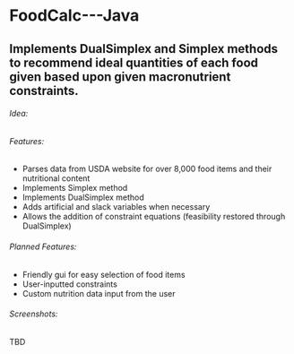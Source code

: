 # FoodCalc---Java
## Implements DualSimplex and Simplex methods to recommend ideal quantities of each food given based upon given macronutrient constraints.


###### Idea:

###### Features:
  * Parses data from USDA website for over 8,000 food items and their nutritional content
  * Implements Simplex method
  * Implements DualSimplex method
  * Adds artificial and slack variables when necessary
  * Allows the addition of constraint equations (feasibility restored through DualSimplex)
###### Planned Features:
  * Friendly gui for easy selection of food items
  * User-inputted constraints
  * Custom nutrition data input from the user
###### Screenshots:
TBD
